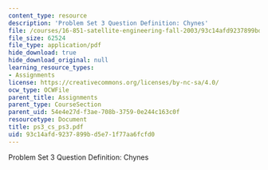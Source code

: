 ```yaml
---
content_type: resource
description: 'Problem Set 3 Question Definition: Chynes'
file: /courses/16-851-satellite-engineering-fall-2003/93c14afd9237899bd5e71f77aa6fcfd0_ps3_cs_ps3.pdf
file_size: 62524
file_type: application/pdf
hide_download: true
hide_download_original: null
learning_resource_types:
- Assignments
license: https://creativecommons.org/licenses/by-nc-sa/4.0/
ocw_type: OCWFile
parent_title: Assignments
parent_type: CourseSection
parent_uid: 54e4e27d-f3ae-708b-3759-0e244c163c0f
resourcetype: Document
title: ps3_cs_ps3.pdf
uid: 93c14afd-9237-899b-d5e7-1f77aa6fcfd0
---
```

Problem Set 3 Question Definition: Chynes